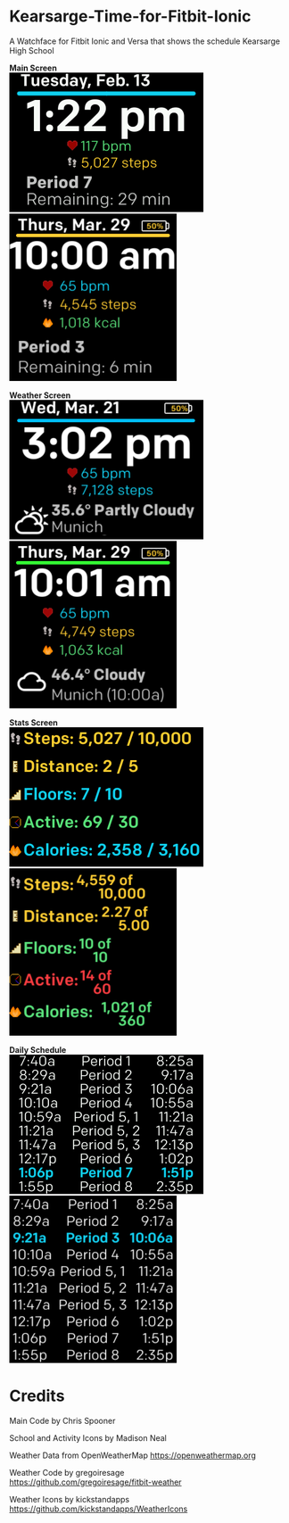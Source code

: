 # Kearsarge-Time-for-Fitbit-Ionic
A Watchface for Fitbit Ionic and Versa that shows the schedule Kearsarge High School<t>

**Main Screen**<br>
![Image of Main Screen](https://github.com/cmspooner/Kearsarge-Time-for-Fitbit-Ionic/blob/master/screenshots/KearsargeTime-mainScreen.png)
![Image of Main Screen-Versa](https://github.com/cmspooner/Kearsarge-Time-for-Fitbit-Ionic/blob/master/screenshots/KearsargeTime-mainScreen-Versa.png)
<br>

**Weather Screen**<br>
![Image of Main Screen](https://github.com/cmspooner/Kearsarge-Time-for-Fitbit-Ionic/blob/master/screenshots/KearsargeTime-Weather.png)
![Image of Main Screen-Versa](https://github.com/cmspooner/Kearsarge-Time-for-Fitbit-Ionic/blob/master/screenshots/KearsargeTime-Weather-Versa.png)
 <br>

**Stats Screen**<br>
![Image of Stats Screen](https://github.com/cmspooner/Kearsarge-Time-for-Fitbit-Ionic/blob/master/screenshots/KearsargeTime-StatsScreen.png)
![Image of Stats Screen-Versa](https://github.com/cmspooner/Kearsarge-Time-for-Fitbit-Ionic/blob/master/screenshots/KearsargeTime-statsScreen-Versa.png)
<br>

**Daily Schedule**<br>
![Image of Schedule Screen](https://github.com/cmspooner/Kearsarge-Time-for-Fitbit-Ionic/blob/master/screenshots/KearsargeTime-scheduleScreen.png)
![Image of Schedule Screen-Versa](https://github.com/cmspooner/Kearsarge-Time-for-Fitbit-Ionic/blob/master/screenshots/KearsargeTime-scheduleScreen-Versa.png)

# Credits
Main Code by Chris Spooner

School and Activity Icons by Madison Neal

Weather Data from OpenWeatherMap
https://openweathermap.org

Weather Code by gregoiresage<br>
https://github.com/gregoiresage/fitbit-weather

Weather Icons by kickstandapps<br>
https://github.com/kickstandapps/WeatherIcons

